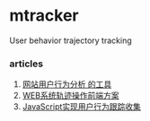 # mtracker
User behavior trajectory tracking

### articles
1. [网站用户行为分析 的工具](https://www.jianshu.com/p/8e1635e0c9d6)
2. [WEB系统轨迹操作前端方案](https://my.oschina.net/5u3VuKiX1OPh1/blog/338146)
3. [JavaScript实现用户行为跟踪收集](https://blog.csdn.net/yiyelanxin/article/details/71191870)
